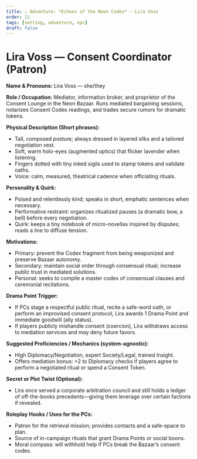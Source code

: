 ```yaml
---
title: ⚔️ Adventure: *Echoes of the Neon Codex* - Lira Voss
order: 11
tags: [setting, adventure, npc]
draft: false
---
```


# Lira Voss — Consent Coordinator (Patron)

**Name & Pronouns:** Lira Voss — she/they

**Role / Occupation:** Mediator, information broker, and proprietor of the Consent Lounge in the Neon Bazaar. Runs mediated bargaining sessions, notarizes Consent Codex readings, and trades secure rumors for dramatic tokens.

**Physical Description (Short phrases):**
- Tall, composed posture; always dressed in layered silks and a tailored negotiation vest.
- Soft, warm holo-eyes (augmented optics) that flicker lavender when listening.
- Fingers dotted with tiny inked sigils used to stamp tokens and validate oaths.
- Voice: calm, measured, theatrical cadence when officiating rituals.

**Personality & Quirk:**
- Poised and relentlessly kind; speaks in short, emphatic sentences when necessary.
- Performative restraint: organizes ritualized pauses (a dramatic bow, a bell) before every negotiation.
- Quirk: keeps a tiny notebook of micro-novellas inspired by disputes; reads a line to diffuse tension.

**Motivations:**
- Primary: prevent the Codex fragment from being weaponized and preserve Bazaar autonomy.
- Secondary: maintain social order through consensual ritual; increase public trust in mediated solutions.
- Personal: seeks to compile a master codex of consensual clauses and ceremonial recitations.

**Drama Point Trigger:**
- If PCs stage a respectful public ritual, recite a safe-word oath, or perform an improvised consent protocol, Lira awards 1 Drama Point and immediate goodwill (ally status).
- If players publicly mishandle consent (coercion), Lira withdraws access to mediation services and may deny future favors.

**Suggested Proficiencies / Mechanics (system-agnostic):**
- High Diplomacy/Negotiation, expert Society/Legal, trained Insight.
- Offers mediation bonus: +2 to Diplomacy checks if players agree to perform a negotiated ritual or spend a Consent Token.

**Secret or Plot Twist (Optional):**
- Lira once served a corporate arbitration council and still holds a ledger of off-the-books precedents—giving them leverage over certain factions if revealed.

**Roleplay Hooks / Uses for the PCs:**
- Patron for the retrieval mission; provides contacts and a safe-space to plan.
- Source of in-campaign rituals that grant Drama Points or social boons.
- Moral compass: will withhold help if PCs break the Bazaar’s consent codes.
